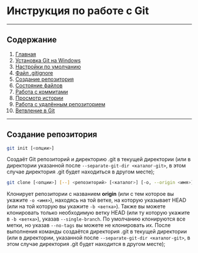 # Инструкция по работе с Git
---
## Содержание
1. [Главная](./readme.md)
1. [Установка Git на Windows](./install.md)
1. [Настройки по умолчанию](./defaultconfig.md)
1. [Файл .gitignore](./ignore.md)
1. [Создание репозитория](./createrepo.md)
1. [Состояние файлов](./filestatus.md)
1. [Работа с коммитами](./commit.md)
1. [Просмотр истории](./commithistory.md)
1. [Работа с удалённым репозиторием](./remoterepo.md)
1. [Ветвление в Git](gitbranch.md)
---
## Создание репозитория
```Bash
git init [<опции>]
``` 
Создаёт Git репозиторий и директорию .git в текущей директории (или в директории указанной после `--separate-git-dir <каталог-git>`, в этом случае директория .git будет находиться в другом месте);

```Bash
git clone [<опции>] [--] <репозиторий> [<каталог>] [-o, --origin <имя>] [-b, --branch <ветка>] [--single-branch] [--no-tags] [--separate-git-dir <каталог-git>] [-c, --config <ключ=значение>]
```
Клонирует репозитории с названием **origin** (или с тем которое вы укажите `-o <имя>`), находясь на той ветке, на которую указывает HEAD (или на той которую вы укажите `-b <ветка>`). Также вы можете клонировать только необходимую ветку HEAD (или ту которую укажите в `-b <ветка>`), указав `--single-branch`. По умолчанию клонируются все метки, но указав `--no-tags` вы можете не клонировать их. После выполнения команды создаётся директория .git в текущей директории (или в директории, указанной после `--separate-git-dir <каталог-git>`, в этом случае директория .git будет находится в другом месте);